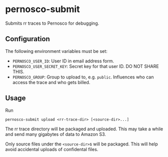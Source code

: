 # pernosco-submit

Submits rr traces to Pernosco for debugging.

## Configuration

The following environment variables must be set:
* `PERNOSCO_USER_ID`: User ID in email address form.
* `PERNOSCO_USER_SECRET_KEY`: Secret key for that user ID. DO NOT SHARE THIS.
* `PERNOSCO_GROUP`: Group to upload to, e.g. `public`. Influences who can access the trace and who gets billed.

## Usage

Run
```
pernosco-submit upload <rr-trace-dir> [<source-dir>...]
```
The rr trace directory will be packaged and uploaded. This may take a while and send many gigabytes of data to Amazon S3.

Only source files under the `<source-dir>`s will be packaged. This will help avoid accidental uploads of confidental files.
